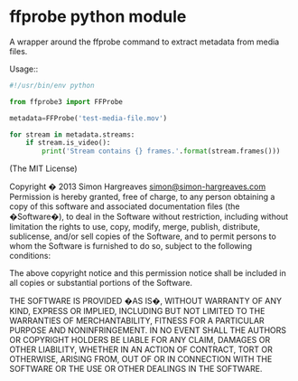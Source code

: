 # ffprobe python module


A wrapper around the ffprobe command to extract metadata from media files.

Usage::
```python
#!/usr/bin/env python

from ffprobe3 import FFProbe

metadata=FFProbe('test-media-file.mov')

for stream in metadata.streams:
    if stream.is_video():
        print('Stream contains {} frames.'.format(stream.frames()))
```


(The MIT License)

Copyright � 2013 Simon Hargreaves <simon@simon-hargreaves.com>
Permission is hereby granted, free of charge, to any person obtaining a copy of this software and associated documentation files (the �Software�), to deal in the Software without restriction, including without limitation the rights to use, copy, modify, merge, publish, distribute, sublicense, and/or sell copies of the Software, and to permit persons to whom the Software is furnished to do so, subject to the following conditions:

The above copyright notice and this permission notice shall be included in all copies or substantial portions of the Software.

THE SOFTWARE IS PROVIDED �AS IS�, WITHOUT WARRANTY OF ANY KIND, EXPRESS OR IMPLIED, INCLUDING BUT NOT LIMITED TO THE WARRANTIES OF MERCHANTABILITY, FITNESS FOR A PARTICULAR PURPOSE AND NONINFRINGEMENT. IN NO EVENT SHALL THE AUTHORS OR COPYRIGHT HOLDERS BE LIABLE FOR ANY CLAIM, DAMAGES OR OTHER LIABILITY, WHETHER IN AN ACTION OF CONTRACT, TORT OR OTHERWISE, ARISING FROM, OUT OF OR IN CONNECTION WITH THE SOFTWARE OR THE USE OR OTHER DEALINGS IN THE SOFTWARE.
